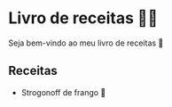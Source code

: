 # **Livro de receitas** 🧑‍🍳

Seja bem-vindo ao meu livro de receitas 👋

## **Receitas**

 - Strogonoff de frango 🐔

